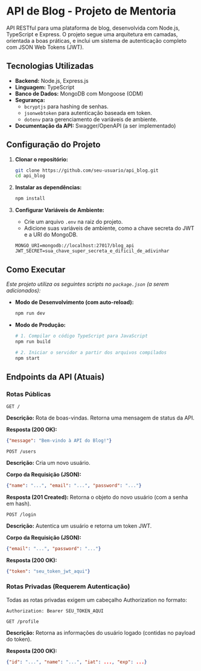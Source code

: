 # API de Blog - Projeto de Mentoria

API RESTful para uma plataforma de blog, desenvolvida com Node.js, TypeScript e Express. O projeto segue uma arquitetura em camadas, orientada a boas práticas, e inclui um sistema de autenticação completo com JSON Web Tokens (JWT).

## Tecnologias Utilizadas

- **Backend:** Node.js, Express.js
- **Linguagem:** TypeScript
- **Banco de Dados:** MongoDB com Mongoose (ODM)
- **Segurança:**
  - `bcryptjs` para hashing de senhas.
  - `jsonwebtoken` para autenticação baseada em token.
  - `dotenv` para gerenciamento de variáveis de ambiente.
- **Documentação da API:** Swagger/OpenAPI (a ser implementado)

## Configuração do Projeto

1. **Clonar o repositório:**
    ```bash
    git clone https://github.com/seu-usuario/api_blog.git
    cd api_blog
    ```

2. **Instalar as dependências:**
    ```bash
    npm install
    ```

3. **Configurar Variáveis de Ambiente:**
    * Crie um arquivo `.env` na raiz do projeto.
    * Adicione suas variáveis de ambiente, como a chave secreta do JWT e a URI do MongoDB.
    ```env
    MONGO_URI=mongodb://localhost:27017/blog_api
    JWT_SECRET=sua_chave_super_secreta_e_dificil_de_adivinhar
    ```

## Como Executar

*Este projeto utiliza os seguintes scripts no `package.json` (a serem adicionados):*

- **Modo de Desenvolvimento (com auto-reload):**
    ```bash
    npm run dev
    ```

- **Modo de Produção:**
    ```bash
    # 1. Compilar o código TypeScript para JavaScript
    npm run build

    # 2. Iniciar o servidor a partir dos arquivos compilados
    npm start
    ```

## Endpoints da API (Atuais)

### Rotas Públicas

```http
GET /
```

**Descrição:** Rota de boas-vindas. Retorna uma mensagem de status da API.

**Resposta (200 OK):**
```json
{"message": "Bem-vindo à API do Blog!"}
```

```http
POST /users
```

**Descrição:** Cria um novo usuário.

**Corpo da Requisição (JSON):**
```json
{"name": "...", "email": "...", "password": "..."}
```

**Resposta (201 Created):**
Retorna o objeto do novo usuário (com a senha em hash).

```http
POST /login
```

**Descrição:** Autentica um usuário e retorna um token JWT.

**Corpo da Requisição (JSON):**
```json
{"email": "...", "password": "..."}
```

**Resposta (200 OK):**
```json
{"token": "seu_token_jwt_aqui"}
```

### Rotas Privadas (Requerem Autenticação)

Todas as rotas privadas exigem um cabeçalho Authorization no formato:
```http
Authorization: Bearer SEU_TOKEN_AQUI
```

```http
GET /profile
```

**Descrição:** Retorna as informações do usuário logado (contidas no payload do token).

**Resposta (200 OK):**
```json
{"id": "...", "name": "...", "iat": ..., "exp": ...}
```
